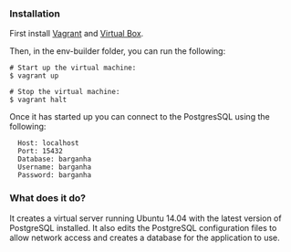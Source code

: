 ### Installation

First install [Vagrant](https://www.vagrantup.com/downloads.html) and [Virtual Box](https://www.virtualbox.org/wiki/Downloads).

Then, in the env-builder folder, you can run the following:

    # Start up the virtual machine:
    $ vagrant up

    # Stop the virtual machine:
    $ vagrant halt

Once it has started up you can connect to the PostgresSQL using the following: 

      Host: localhost
      Port: 15432
      Database: barganha
      Username: barganha
      Password: barganha

### What does it do?

It creates a virtual server running Ubuntu 14.04 with the latest version of PostgreSQL installed. 
It also edits the PostgreSQL configuration files to allow network access and creates a database for the application to use.


